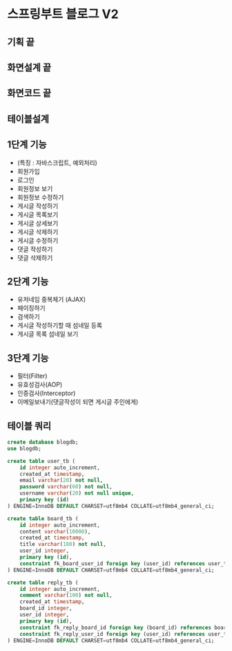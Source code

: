 # 스프링부트 블로그 V2

## 기획 끝

## 화면설계 끝

## 화면코드 끝

## 테이블설계

## 1단계 기능

- (특징 : 자바스크립트, 예외처리)
- 회원가입
- 로그인
- 회원정보 보기
- 회원정보 수정하기
- 게시글 작성하기
- 게시글 목록보기
- 게시글 상세보기
- 게시글 삭제하기
- 게시글 수정하기
- 댓글 작성하기
- 댓글 삭제하기

## 2단계 기능

- 유저네임 중복체기 (AJAX)
- 페이징하기
- 검색하기
- 게시글 작성하기할 때 섬네일 등록
- 게시글 목록 섬네일 보기

## 3단계 기능

- 필터(Filter)
- 유효성검사(AOP)
- 인증검사(Interceptor)
- 이메일보내기(댓글작성이 되면 게시글 주인에게)

## 테이블 쿼리

```sql
create database blogdb;
use blogdb;

create table user_tb (
    id integer auto_increment,
    created_at timestamp,
    email varchar(20) not null,
    password varchar(60) not null,
    username varchar(20) not null unique,
    primary key (id)
) ENGINE=InnoDB DEFAULT CHARSET=utf8mb4 COLLATE=utf8mb4_general_ci;

create table board_tb (
    id integer auto_increment,
    content varchar(10000),
    created_at timestamp,
    title varchar(100) not null,
    user_id integer,
    primary key (id),
    constraint fk_board_user_id foreign key (user_id) references user_tb (id)
) ENGINE=InnoDB DEFAULT CHARSET=utf8mb4 COLLATE=utf8mb4_general_ci;

create table reply_tb (
    id integer auto_increment,
    comment varchar(100) not null,
    created_at timestamp,
    board_id integer,
    user_id integer,
    primary key (id),
    constraint fk_reply_board_id foreign key (board_id) references board_tb (id),
    constraint fk_reply_user_id foreign key (user_id) references user_tb (id)
) ENGINE=InnoDB DEFAULT CHARSET=utf8mb4 COLLATE=utf8mb4_general_ci;
```
